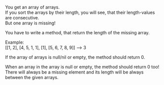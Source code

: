 You get an array of arrays.<br>
If you sort the arrays by their length, you will see, that their length-values are consecutive.<br>
But one array is missing!<br>

You have to write a method, that return the length of the missing array.<br>

Example:<br>
[[1, 2], [4, 5, 1, 1], [1], [5, 6, 7, 8, 9]] --> 3<br>

If the array of arrays is null/nil or empty, the method should return 0.<br>

When an array in the array is null or empty, the method should return 0 too!<br>
There will always be a missing element and its length will be always between the given arrays.<br>

